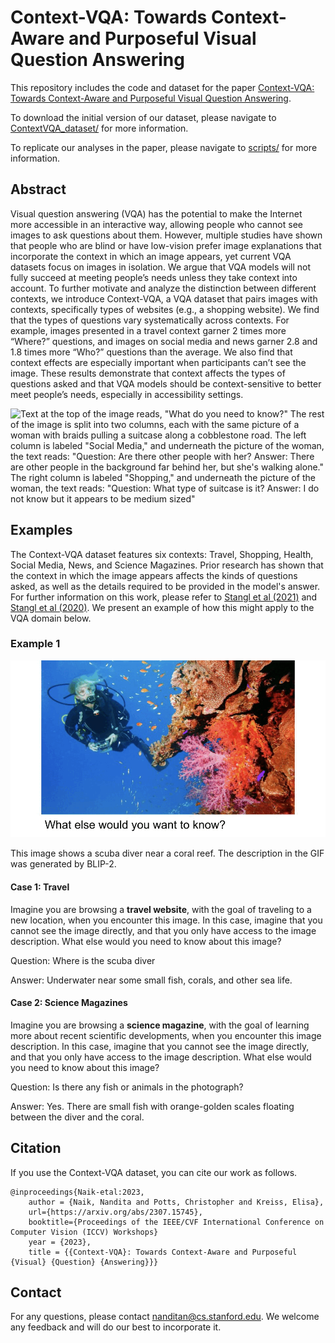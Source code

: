 # Context-VQA: Towards Context-Aware and Purposeful Visual Question Answering

This repository includes the code and dataset for the paper [Context-VQA: Towards Context-Aware and Purposeful Visual Question Answering](https://arxiv.org/abs/2307.15745).

To download the initial version of our dataset, please navigate to [ContextVQA_dataset/](https://github.com/nnaik39/context-vqa/tree/master/ContextVQA_dataset) for more information.

To replicate our analyses in the paper, please navigate to [scripts/](https://github.com/nnaik39/context-vqa/tree/master/scripts) for more information.

## Abstract 
Visual question answering (VQA) has the potential to make the Internet more accessible in an interactive way, allowing people who cannot see images to ask questions about them. However, multiple studies have shown that people who are blind or have low-vision prefer image explanations that incorporate the context in which an image appears, yet current VQA datasets focus on images in isolation. We argue that VQA models will not fully succeed at meeting people’s needs unless they take context into account. To further motivate and analyze the distinction between different contexts, we introduce Context-VQA, a VQA dataset that pairs images with contexts, specifically types of websites (e.g., a shopping website). We find that the types of questions vary systematically across contexts. For example, images presented in a travel context garner 2 times more “Where?” questions, and images on social media and news garner 2.8 and 1.8 times more “Who?” questions than the average. We also find that context effects are especially important when participants can’t see the image. These results demonstrate that context affects the types of questions asked and that VQA models should be context-sensitive to better meet people’s needs, especially in accessibility settings.

![Text at the top of the image reads, "What do you need to know?" The rest of the image is split into two columns, each with the same picture of a woman with braids pulling a suitcase along a cobblestone road. The left column is labeled "Social Media," and underneath the picture of the woman, the text reads: "Question: Are there other people with her? Answer: There are other people in the background far behind her, but she's walking alone." The right column is labeled "Shopping," and underneath the picture of the woman, the text reads: "Question: What type of suitcase is it? Answer: I do not know but it appears to be medium sized"](img/example_1.png)

## Examples

The Context-VQA dataset features six contexts: Travel, Shopping, Health, Social Media, News, and Science Magazines. Prior research has shown that the context in which the image appears affects the kinds of questions asked, as well as the details required to be provided in the model's answer. For further information on this work, please refer to [Stangl et al (2021)](https://dl.acm.org/doi/fullHtml/10.1145/3441852.3471233) and [Stangl et al (2020)](https://dl.acm.org/doi/10.1145/3313831.3376404). We present an example of how this might apply to the VQA domain below.

### Example 1
![The GIF shows an image of a scuba diver near a coral reef, and the GIF alternates between the image itself and text reading: "Image Description: " Underneath the image, there's text reading: "What else would you want to know?"](img/example_2.gif)

This image shows a scuba diver near a coral reef. The description in the GIF was generated by BLIP-2.

#### Case 1: Travel

Imagine you are browsing a **travel website**, with the goal of traveling to a new location, when you encounter this image. In this case, imagine that you cannot see the image directly, and that you only have access to the image description. What else would you need to know about this image?

Question: Where is the scuba diver

Answer: Underwater near some small fish, corals, and other sea life.

#### Case 2: Science Magazines

Imagine you are browsing a **science magazine**, with the goal of learning more about recent scientific developments, when you encounter this image description. In this case, imagine that you cannot see the image directly, and that you only have access to the image description. What else would you need to know about this image?

Question: Is there any fish or animals in the photograph?

Answer: Yes. There are small fish with orange-golden scales floating between the diver and the coral.

## Citation

If you use the Context-VQA dataset, you can cite our work as follows.

```
@inproceedings{Naik-etal:2023,
    author = {Naik, Nandita and Potts, Christopher and Kreiss, Elisa},
    url={https://arxiv.org/abs/2307.15745},
    booktitle={Proceedings of the IEEE/CVF International Conference on Computer Vision (ICCV) Workshops}
    year = {2023},
    title = {{Context-VQA}: Towards Context-Aware and Purposeful {Visual} {Question} {Answering}}}
```

## Contact

For any questions, please contact nanditan@cs.stanford.edu. We welcome any feedback and will do our best to incorporate it.
